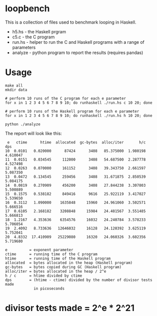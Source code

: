 # loopbench

This is a collection of files used to benchmark looping in Haskell.

- h5.hs - the Haskell prgram
- c5.c - the C program
- run.hs - helper to run the C and Haskell programs with a range of parameters
- analyze - python program to report the results (requires pandas)

# Usage

    make all
    mkdir data

    # perform 10 runs of the C program for each e parameter
    for x in 1 2 3 4 5 6 7 8 9 10; do runhaskell ./run.hs c 10 20; done

    # perform 10 runs of the Haskell program for each e parameter
    for x in 1 2 3 4 5 6 7 8 9 10; do runhaskell ./run.hs h 10 20; done

    python ./analyze

The report will look like this:

     e   ctime      htime  allocated  gc-bytes  alloc/iter       h/c       dps
    10  0.0101   0.020000      87424      3408   85.375000  1.980198  4.610047
    11  0.0151   0.034545     112000      3408   54.687500  2.287778  4.527498
    12  0.0263   0.070000     161152      3408   39.343750  2.661597  5.087350
    13  0.0472   0.134545     259456      3408   31.671875  2.850539  5.084175
    14  0.0819   0.270909     456200      3408   27.844238  3.307803  5.500889
    15  0.1575   0.538182     849416      9616   25.922119  3.417027  5.539650
    16  0.3112   1.090000    1635848     15960   24.961060  3.502571  5.666516
    17  0.6105   2.168182    3208848     15984   24.481567  3.551485  5.666813
    18  1.2167   4.353636    6354576     16032   24.240784  3.578233  5.706054
    19  2.4092   8.733636   12646032     16128   24.120392  3.625119  5.752041
    20  4.8332  17.410909   25229080     16320   24.060326  3.602356  5.719680

    e          = exponent parameter
    ctime      = running time of the C program
    htime      = running time of the Haskell program
    allocated  = bytes allocated in the heap (Haskell program)
    gc-bytes   = bytes copied during GC (Haskell program)
    alloc/iter = bytes allocated in the heap / 2^e
    h / c      = htime divided by ctime
    dps        = (htime - ctime) divided by the number of divisor tests made
                 in picoseconds

   # divisor tests made = 2^e * 2^21
